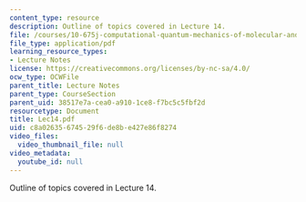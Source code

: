 ```yaml
---
content_type: resource
description: Outline of topics covered in Lecture 14.
file: /courses/10-675j-computational-quantum-mechanics-of-molecular-and-extended-systems-fall-2004/c8a02635674529f6de8be427e86f8274_Lec14.pdf
file_type: application/pdf
learning_resource_types:
- Lecture Notes
license: https://creativecommons.org/licenses/by-nc-sa/4.0/
ocw_type: OCWFile
parent_title: Lecture Notes
parent_type: CourseSection
parent_uid: 38517e7a-cea0-a910-1ce8-f7bc5c5fbf2d
resourcetype: Document
title: Lec14.pdf
uid: c8a02635-6745-29f6-de8b-e427e86f8274
video_files:
  video_thumbnail_file: null
video_metadata:
  youtube_id: null
---
```

Outline of topics covered in Lecture 14.
